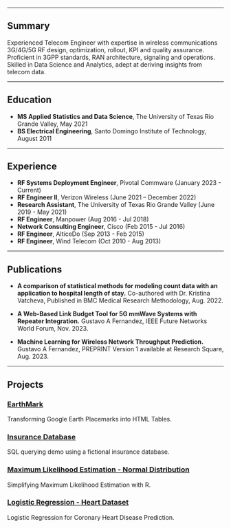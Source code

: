 

---
## Summary

Experienced Telecom Engineer with expertise in wireless communications 3G/4G/5G RF design, optimization, rollout, KPI and quality assurance. Proficient in 3GPP standards, RAN architecture, signaling and operations. Skilled in Data Science and Analytics, adept at deriving insights from telecom data.

---
## Education

- **MS Applied Statistics and Data Science**, The University of Texas Rio Grande Valley, May 2021
- **BS Electrical Engineering**, Santo Domingo Institute of Technology, August 2011

---

## Experience


- **RF Systems Deployment Engineer**, Pivotal Commware (January 2023 - Current)  
- **RF Engineer II**, Verizon Wireless (June 2021 – December 2022)
- **Research Assistant**, The University of Texas Rio Grande Valley (June 2019 - May 2021)
- **RF Engineer**, Manpower (Aug 2016 - Jul 2018)
- **Network Consulting Engineer**, Cisco (Feb 2015 - Jul 2016)
- **RF Engineer**, AlticeDo (Sep 2013 - Feb 2015)
- **RF Engineer**, Wind Telecom (Oct 2010 - Aug 2013)




---


## Publications


- **A comparison of statistical methods for modeling count data with an application to hospital length of stay.** Co-authored with Dr. Kristina Vatcheva, Published in BMC Medical Research Methodology, Aug. 2022.

- **A Web-Based Link Budget Tool for 5G mmWave Systems with Repeater Integration.** Gustavo A Fernandez, IEEE Future Networks World Forum, Nov. 2023.

- **Machine Learning for Wireless Network Throughput Prediction.** Gustavo A Fernandez, PREPRINT Version 1 available at Research Square, Aug. 2023.

  
---

## Projects

### [EarthMark](https://github.com/gustavofernandezlembert/Placemarks.KML_TO_HTML)
Transforming Google Earth Placemarks into HTML Tables.

### [Insurance Database](https://github.com/gustavofernandezlembert/Example_of_SQL_Queries)
SQL querying demo using a fictional insurance database.

### [Maximum Likelihood Estimation - Normal Distribution](https://gustavofernandezlembert.github.io/Maximum-Likelihood/)
Simplifying Maximum Likelihood Estimation with R.

### [Logistic Regression - Heart Dataset](https://github.com/gustavofernandezlembert/Gustavo-Fernandez/blob/master/Heart.pdf)
Logistic Regression for Coronary Heart Disease Prediction.
